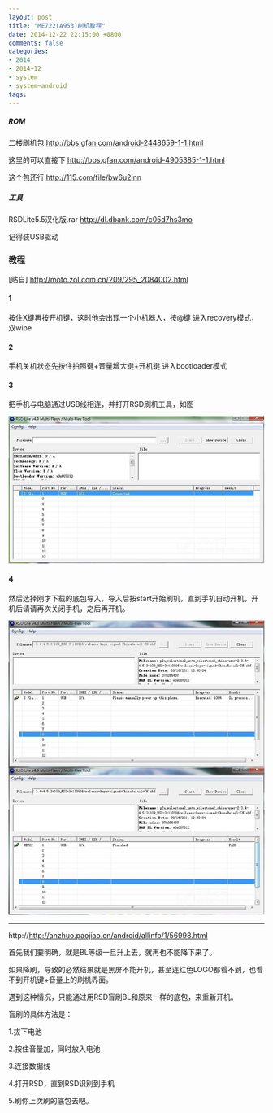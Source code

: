 ```yaml
---
layout: post
title: "ME722(A953)刷机教程"
date: 2014-12-22 22:15:00 +0800
comments: false
categories:
- 2014
- 2014~12
- system
- system~android
tags:
---
```

##### ROM

二楼刷机包 http://bbs.gfan.com/android-2448659-1-1.html 

这里的可以直接下 http://bbs.gfan.com/android-4905385-1-1.html

这个包还行 http://115.com/file/bw6u2lnn


##### 工具
RSDLite5.5汉化版.rar http://dl.dbank.com/c05d7hs3mo

记得装USB驱动


### 教程
[贴自] http://moto.zol.com.cn/209/295_2084002.html

#### 1
按住X键再按开机键，这时他会出现一个小机器人，按@键 进入recovery模式，双wipe

#### 2
手机关机状态先按住拍照键+音量增大键+开机键 进入bootloader模式

#### 3
把手机与电脑通过USB线相连，并打开RSD刷机工具，如图

![](/images/system/2014-12-22-11.jpg)

#### 4
然后选择刚才下载的底包导入，导入后按start开始刷机，直到手机自动开机，开机后请请再次关闭手机，之后再开机。 

![](/images/system/2014-12-22-12.jpg)


---------------

http://http://anzhuo.paojiao.cn/android/allinfo/1/56998.html

首先我们要明确，就是BL等级一旦升上去，就再也不能降下来了。

如果降刷，导致的必然结果就是黑屏不能开机，甚至连红色LOGO都看不到，也看不到开机键+音量上的刷机界面。

遇到这种情况，只能通过用RSD盲刷BL和原来一样的底包，来重新开机。

盲刷的具体方法是：

1.拔下电池

2.按住音量加，同时放入电池

3.连接数据线

4.打开RSD，直到RSD识别到手机

5.刷你上次刷的底包去吧。

